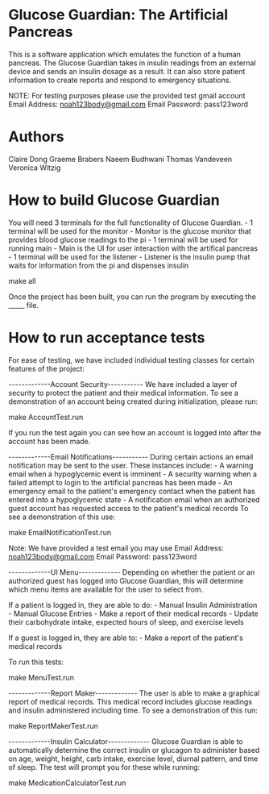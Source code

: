 # Glucose Guardian: The Artificial Pancreas

This is a software application which emulates the function of a human pancreas.
The Glucose Guardian takes in insulin readings from an external device and sends an insulin dosage
as a result. It can also store patient information to create reports and respond to emergency situations.

NOTE: For testing purposes please use the provided test gmail account
Email Address: noah123body@gmail.com
Email Password: pass123word

# Authors

Claire Dong
Graeme Brabers
Naeem Budhwani
Thomas Vandeveen
Veronica Witzig



# How to build Glucose Guardian

You will need 3 terminals for the full functionality of Glucose Guardian. 
	- 1 terminal will be used for the monitor
		- Monitor is the glucose monitor that provides blood glucose readings to the pi
	- 1 terminal will be used for running main 
		- Main is the UI for user interaction with the artifical pancreas
	- 1 terminal will be used for the listener
		- Listener is the insulin pump that waits for information from the pi and dispenses insulin

make all 

Once the project has been built, you can run the program by executing the _____ file. 

# How to run acceptance tests

For ease of testing, we have included individual testing classes for certain features of the project: 

-------------Account Security-----------
We have included a layer of security to protect the patient and their medical information. To see a
demonstration of an account being created during initialization, please run:

make AccountTest.run

If you run the test again you can see how an account is logged into after the account has been made.

-------------Email Notifications-----------
During certain actions an email notification may be sent to the user. These instances include:
	- A warning email when a hypoglycemic event is imminent
	- A security warning when a failed attempt to login to the artificial pancreas has been made
	- An emergency email to the patient's emergency contact when the patient has entered into a hypoglycemic state
	- A notification email when an authorized guest account has requested access to the patient's
	medical records
To see a demonstration of this use:

make EmailNotificationTest.run

Note: We have provided a test email you may use
Email Address: noah123body@gmail.com
Email Password: pass123word

-------------UI Menu-------------
Depending on whether the patient or an authorized guest has logged into Glucose Guardian, this will
determine which menu items are available for the user to select from.

If a patient is logged in, they are able to do:
	- Manual Insulin Administration
	- Manual Glucose Entries
	- Make a report of their medical records
	- Update their carbohydrate intake, expected hours of sleep, and exercise levels

If a guest is logged in, they are able to:
	- Make a report of the patient's medical records

To run this tests:

make MenuTest.run

-------------Report Maker-------------
The user is able to make a graphical report of medical records. This medical record includes glucose readings and insulin administered including time. To see a demonstration of this run:

make ReportMakerTest.run

-------------Insulin Calculator-------------
Glucose Guardian is able to automatically determine the correct insulin or glucagon to administer
based on age, weight, height, carb intake, exercise level, diurnal pattern, and time of sleep.
The test will prompt you for these while running:

make MedicationCalculatorTest.run
